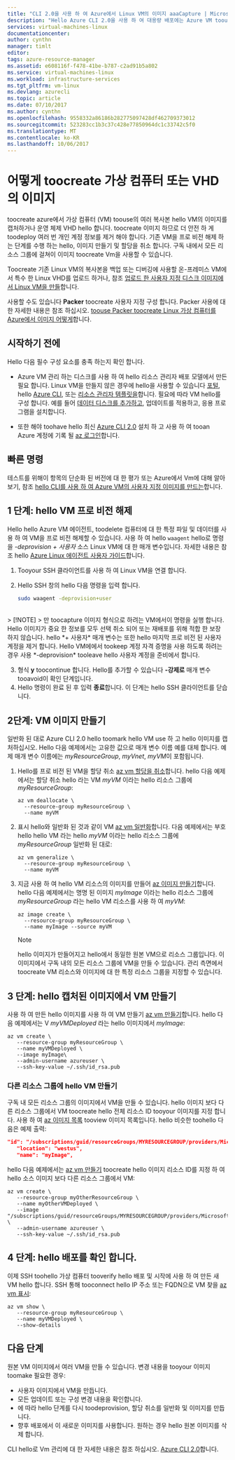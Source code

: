 ```yaml
---
title: "CLI 2.0을 사용 하 여 Azure에서 Linux VM의 이미지 aaaCapture | Microsoft Docs"
description: "Hello Azure CLI 2.0을 사용 하 여 대용량 배포에는 Azure VM toouse의 이미지를 캡처하십시오."
services: virtual-machines-linux
documentationcenter: 
author: cynthn
manager: timlt
editor: 
tags: azure-resource-manager
ms.assetid: e608116f-f478-41be-b787-c2ad91b5a802
ms.service: virtual-machines-linux
ms.workload: infrastructure-services
ms.tgt_pltfrm: vm-linux
ms.devlang: azurecli
ms.topic: article
ms.date: 07/10/2017
ms.author: cynthn
ms.openlocfilehash: 9558332a86186b282775097428df462709373012
ms.sourcegitcommit: 523283cc1b3c37c428e77850964dc1c33742c5f0
ms.translationtype: MT
ms.contentlocale: ko-KR
ms.lasthandoff: 10/06/2017
---
```

# <a name="how-toocreate-an-image-of-a-virtual-machine-or-vhd"></a>어떻게 toocreate 가상 컴퓨터 또는 VHD의 이미지

<!-- generalize, image - extended version of hello tutorial-->

toocreate azure에서 가상 컴퓨터 (VM) toouse의 여러 복사본 hello VM의 이미지를 캡처하거나 운영 체제 VHD hello 합니다. toocreate 이미지 하므로 더 안전 하 게 toodeploy 여러 번 개인 계정 정보를 제거 해야 합니다. 기존 VM을 프로 비전 해제 하는 단계를 수행 하는 hello, 이미지 만들기 및 할당을 취소 합니다. 구독 내에서 모든 리소스 그룹에 걸쳐이 이미지 toocreate Vm을 사용할 수 있습니다.

Toocreate 기존 Linux VM의 복사본을 백업 또는 디버깅에 사용할 온-프레미스 VM에서 특수 한 Linux VHD를 업로드 하거나, 참조 [업로드 한 사용자 지정 디스크 이미지에서 Linux VM을 만들](upload-vhd.md)합니다.  

사용할 수도 있습니다 **Packer** toocreate 사용자 지정 구성 합니다. Packer 사용에 대 한 자세한 내용은 참조 하십시오. [toouse Packer toocreate Linux 가상 컴퓨터를 Azure에서 이미지 어떻게](build-image-with-packer.md)합니다.


## <a name="before-you-begin"></a>시작하기 전에
Hello 다음 필수 구성 요소를 충족 하는지 확인 합니다.

* Azure VM 관리 하는 디스크를 사용 하 여 hello 리소스 관리자 배포 모델에서 만든 필요 합니다. Linux VM을 만들지 않은 경우에 hello을 사용할 수 있습니다 [포털](quick-create-portal.md), hello [Azure CLI](quick-create-cli.md), 또는 [리소스 관리자 템플릿을](create-ssh-secured-vm-from-template.md)합니다. 필요에 따라 VM hello를 구성 합니다. 예를 들어 [데이터 디스크를 추가하고](add-disk.md), 업데이트를 적용하고, 응용 프로그램을 설치합니다. 

* 또한 해야 toohave hello 최신 [Azure CLI 2.0](/cli/azure/install-az-cli2) 설치 하 고 사용 하 여 tooan Azure 계정에 기록 될 [az 로그인](/cli/azure/#login)합니다.

## <a name="quick-commands"></a>빠른 명령

테스트를 위해이 항목의 단순화 된 버전에 대 한 평가 또는 Azure에서 Vm에 대해 알아보기, 참조 [hello CLI를 사용 하 여 Azure VM의 사용자 지정 이미지를 만드는](tutorial-custom-images.md)합니다.


## <a name="step-1-deprovision-hello-vm"></a>1 단계: hello VM 프로 비전 해제
Hello hello Azure VM 에이전트, toodelete 컴퓨터에 대 한 특정 파일 및 데이터를 사용 하 여 VM을 프로 비전 해제할 수 있습니다. 사용 하 여 hello `waagent` hello로 명령을 *-deprovision + 사용자* 소스 Linux VM에 대 한 매개 변수입니다. 자세한 내용은 참조 hello [Azure Linux 에이전트 사용자 가이드](../windows/agent-user-guide.md)합니다.

1. Tooyour SSH 클라이언트를 사용 하 여 Linux VM을 연결 합니다.
2. Hello SSH 창의 hello 다음 명령을 입력 합니다.
   
    ```bash
    sudo waagent -deprovision+user
    ```
<br>
   > [!NOTE]
   > 만 toocapture 이미지 형식으로 하려는 VM에서이 명령을 실행 합니다. Hello 이미지가 중요 한 정보를 모두 선택 취소 되어 또는 재배포를 위해 적합 한 보장 하지 않습니다. hello *+ 사용자* 매개 변수는 또한 hello 마지막 프로 비전 된 사용자 계정을 제거 합니다. Hello VM에에서 tookeep 계정 자격 증명을 사용 하도록 하려는 경우 사용 *-deprovision* tooleave hello 사용자 계정을 준비에서 합니다.
 
3. 형식 **y** toocontinue 합니다. Hello를 추가할 수 있습니다 **-강제로** 매개 변수 tooavoid이 확인 단계입니다.
4. Hello 명령이 완료 된 후 입력 **종료**합니다. 이 단계는 hello SSH 클라이언트를 닫습니다.

## <a name="step-2-create-vm-image"></a>2단계: VM 이미지 만들기
일반화 된 대로 Azure CLI 2.0 hello toomark hello VM use 하 고 hello 이미지를 캡처하십시오. Hello 다음 예제에서는 고유한 값으로 매개 변수 이름 예를 대체 합니다. 예제 매개 변수 이름에는 *myResourceGroup*, *myVnet*, *myVM*이 포함됩니다.

1. Hello를 프로 비전 된 VM을 할당 취소 [az vm 할당을 취소](/cli//azure/vm#deallocate)합니다. hello 다음 예제에서는 할당 취소 hello 라는 VM *myVM* 이라는 hello 리소스 그룹에 *myResourceGroup*:
   
    ```azurecli
    az vm deallocate \
      --resource-group myResourceGroup \
      --name myVM
    ```

2. 표시 hello와 일반화 된 것과 같이 VM [az vm 일반화](/cli//azure/vm#generalize)합니다. 다음 예제에서는 부호 hello hello VM 라는 hello *myVM* 이라는 hello 리소스 그룹에 *myResourceGroup* 일반화 된 대로:
   
    ```azurecli
    az vm generalize \
      --resource-group myResourceGroup \
      --name myVM
    ```

3. 지금 사용 하 여 hello VM 리소스의 이미지를 만들어 [az 이미지 만들기](/cli//azure/image#create)합니다. hello 다음 예제에서는 명명 된 이미지 *myImage* 이라는 hello 리소스 그룹에 *myResourceGroup* 라는 hello VM 리소스를 사용 하 여 *myVM*:
   
    ```azurecli
    az image create \
      --resource-group myResourceGroup \
      --name myImage --source myVM
    ```
   
   > [!NOTE]
   > hello 이미지가 만들어지고 hello에서 동일한 원본 VM으로 리소스 그룹입니다. 이 이미지에서 구독 내의 모든 리소스 그룹에 VM을 만들 수 있습니다. 관리 측면에서 toocreate VM 리소스와 이미지에 대 한 특정 리소스 그룹을 지정할 수 있습니다.

## <a name="step-3-create-a-vm-from-hello-captured-image"></a>3 단계: hello 캡처된 이미지에서 VM 만들기
사용 하 여 만든 hello 이미지를 사용 하 여 VM 만들기 [az vm 만들기](/cli/azure/vm#create)합니다. hello 다음 예제에서는 V *myVMDeployed* 라는 hello 이미지에서 *myImage*:

```azurecli
az vm create \
   --resource-group myResourceGroup \
   --name myVMDeployed \
   --image myImage\
   --admin-username azureuser \
   --ssh-key-value ~/.ssh/id_rsa.pub
```

### <a name="creating-hello-vm-in-another-resource-group"></a>다른 리소스 그룹에 hello VM 만들기 

구독 내 모든 리소스 그룹의 이미지에서 VM을 만들 수 있습니다. hello 이미지 보다 다른 리소스 그룹에서 VM toocreate hello 전체 리소스 ID tooyour 이미지를 지정 합니다. 사용 하 여 [az 이미지 목록](/cli/azure/image#list) tooview 이미지 목록입니다. hello 비슷한 toohello 다음은 예제 출력:

```json
"id": "/subscriptions/guid/resourceGroups/MYRESOURCEGROUP/providers/Microsoft.Compute/images/myImage",
   "location": "westus",
   "name": "myImage",
```

hello 다음 예제에서는 [az vm 만들기](/cli/azure/vm#create) toocreate hello 이미지 리소스 ID를 지정 하 여 hello 소스 이미지 보다 다른 리소스 그룹에서 VM:

```azurecli
az vm create \
   --resource-group myOtherResourceGroup \
   --name myOtherVMDeployed \
   --image "/subscriptions/guid/resourceGroups/MYRESOURCEGROUP/providers/Microsoft.Compute/images/myImage" \
   --admin-username azureuser \
   --ssh-key-value ~/.ssh/id_rsa.pub
```


## <a name="step-4-verify-hello-deployment"></a>4 단계: hello 배포를 확인 합니다.

이제 SSH toohello 가상 컴퓨터 tooverify hello 배포 및 시작에 사용 하 여 만든 새 VM hello 합니다. SSH 통해 tooconnect hello IP 주소 또는 FQDN으로 VM 찾을 [az vm 표시](/cli/azure/vm#show):

```azurecli
az vm show \
   --resource-group myResourceGroup \
   --name myVMDeployed \
   --show-details
```

## <a name="next-steps"></a>다음 단계
원본 VM 이미지에서 여러 VM을 만들 수 있습니다. 변경 내용을 tooyour 이미지 toomake 필요한 경우: 

- 사용자 이미지에서 VM을 만듭니다.
- 모든 업데이트 또는 구성 변경 내용을 확인합니다.
- 에 따라 hello 단계를 다시 toodeprovision, 할당 취소를 일반화 및 이미지를 만듭니다.
- 향후 배포에서 이 새로운 이미지를 사용합니다. 원하는 경우 hello 원본 이미지를 삭제 합니다.

CLI hello로 Vm 관리에 대 한 자세한 내용은 참조 하십시오. [Azure CLI 2.0](/cli/azure/overview)합니다.
